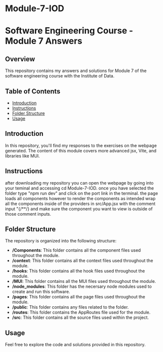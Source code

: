 # Module-7-IOD
# Software Engineering Course - Module 7 Answers

## Overview

This repository contains my answers and solutions for Module 7 of the software engineering course with the Institute of Data.

## Table of Contents

- [Introduction](#introduction)
- [Instructions](#instructions)
- [Folder Structure](#folder-structure)
- [Usage](#usage)

## Introduction

In this repository, you'll find my responses to the exercises on the webpage generated. The content of this module covers more advanced jsx, Vite, and libraries like MUI.

## Instructions

after downloading my repository you can open the webpage by going into your teminal and accessing cd Module-7-IOD. once you have selected the folder type "npm run dev" and click on the port link in the terminal. the page loads all components however to render the components as intended wrap all the components inside of the providers in src/App.jsx with the comment input "{/**/} 
and make sure the component you want to view is outside of those comment inputs.

## Folder Structure

The repository is organized into the following structure:

- **/Components**: This folder contains all the component files used throughout the module.
- **/context**: This folder contains all the context files used throughout the module.
- **/hooks**: This folder contains all the hook files used throughout the module.
- **/MUI**: This folder contains all the MUI files used throughout the module.
- **/node_modules**: This folder has the necersary node modules used to create and run this software.
- **/pages**: This folder contains all the page files used throughout the module.
- **/public**: This folder contains any files related to the folder.
- **/routes**: This folder contains the AppRoutes file used for the module.
- **/src**: This folder contains all the source files used within the project.

## Usage

Feel free to explore the code and solutions provided in this repository.